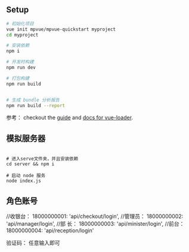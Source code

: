 
## Setup

``` bash
# 初始化项目
vue init mpvue/mpvue-quickstart myproject
cd myproject

# 安装依赖
npm i

# 开发时构建
npm run dev

# 打包构建
npm run build


# 生成 bundle 分析报告
npm run build --report
```

参考： checkout the [guide](http://vuejs-templates.github.io/webpack/) and [docs for vue-loader](http://vuejs.github.io/vue-loader).


## 模拟服务器
```base

# 进入serve文件夹，并且安装依赖
cd server && npm i

# 启动 node 服务
node index.js

```


## 角色账号

//收银台： 18000000001: 'api/checkout/login',
//管理员： 18000000002: 'api/manager/login',
//部  长： 18000000003: 'api/minister/login',
//前台：   18000000004: 'api/reception/login'

验证码： 任意输入即可
